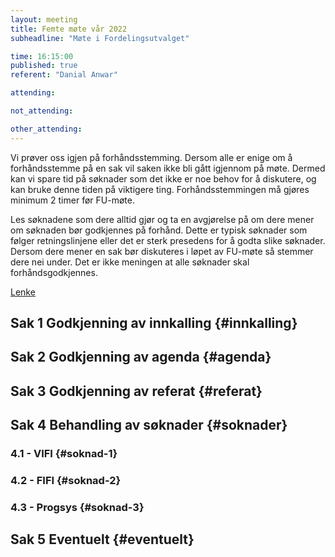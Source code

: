 ```yaml
---
layout: meeting
title: Femte møte vår 2022
subheadline: "Møte i Fordelingsutvalget"

time: 16:15:00
published: true
referent: "Danial Anwar"

attending:

not_attending:

other_attending:
---
```


Vi prøver oss igjen på forhåndsstemming. Dersom alle er enige om å forhåndsstemme på en sak vil saken ikke bli gått igjennom på møte. Dermed kan vi spare tid på søknader som det ikke er noe behov for å diskutere, og kan bruke denne tiden på viktigere ting. Forhåndsstemmingen må gjøres minimum 2 timer før FU-møte.

Les søknadene som dere alltid gjør og ta en avgjørelse på om dere mener om søknaden bør godkjennes på forhånd. Dette er typisk søknader som følger retningslinjene eller det er sterk presedens for å godta slike søknader. Dersom dere mener en sak bør diskuteres i løpet av FU-møte så stemmer dere nei under. Det er ikke meningen at alle søknader skal forhåndsgodkjennes.

[Lenke](https://forms.gle/tKmqZPA4nsYUnk2Z9)

## Sak 1 Godkjenning av innkalling {#innkalling}

## Sak 2 Godkjenning av agenda {#agenda}

## Sak 3 Godkjenning av referat {#referat}

## Sak 4 Behandling av søknader {#soknader}

### 4.1 - VIFI {#soknad-1}

### 4.2 - FIFI {#soknad-2}

### 4.3 - Progsys {#soknad-3}

## Sak 5 Eventuelt {#eventuelt}
